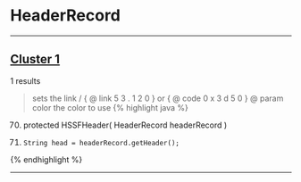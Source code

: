 # HeaderRecord

***

## [Cluster 1](./1)
1 results
> sets the link / { @ link 5 3 . 1 2 0 } or { @ code 0 x 3 d 5 0 } @ param color the color to use 
{% highlight java %}
70. protected HSSFHeader( HeaderRecord headerRecord )
73.     String head = headerRecord.getHeader();
{% endhighlight %}

***

